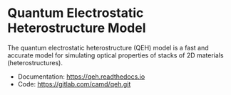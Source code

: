 Quantum Electrostatic Heterostructure Model
===========================================
The quantum electrostatic heterostructure (QEH) model is a
fast and accurate model for simulating optical properties
of stacks of 2D materials (heterostructures).

- Documentation: https://qeh.readthedocs.io
- Code: https://gitlab.com/camd/qeh.git
